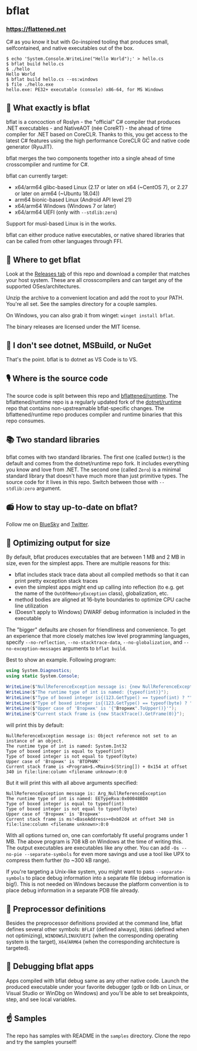 # bflat

### https://flattened.net

C# as you know it but with Go-inspired tooling that produces small, selfcontained, and native executables out of the box.

```console
$ echo 'System.Console.WriteLine("Hello World");' > hello.cs
$ bflat build hello.cs
$ ./hello
Hello World
$ bflat build hello.cs --os:windows
$ file ./hello.exe
hello.exe: PE32+ executable (console) x86-64, for MS Windows
```

## 🎻 What exactly is bflat

bflat is a concoction of Roslyn - the "official" C# compiler that produces .NET executables - and NativeAOT (née CoreRT) - the ahead of time compiler for .NET based on CoreCLR. Thanks to this, you get access to the latest C# features using the high performance CoreCLR GC and native code generator (RyuJIT).

bflat merges the two components together into a single ahead of time crosscompiler and runtime for C#.

bflat can currently target:

* x64/arm64 glibc-based Linux (2.17 or later on x64 (~CentOS 7), or 2.27 or later on arm64 (~Ubuntu 18.04))
* arm64 bionic-based Linux (Android API level 21)
* x64/arm64 Windows (Windows 7 or later)
* x64/arm64 UEFI (only with `--stdlib:zero`)

Support for musl-based Linux is in the works.

bflat can either produce native executables, or native shared libraries that can be called from other languages through FFI.

## 🥁 Where to get bflat

Look at the [Releases tab](https://github.com/bflattened/bflat/releases) of this repo and download a compiler that matches your host system. These are all crosscompilers and can target any of the supported OSes/architectures.

Unzip the archive to a convenient location and add the root to your PATH. You're all set. See the samples directory for a couple samples.

On Windows, you can also grab it from winget: `winget install bflat`.

The binary releases are licensed under the MIT license.

## 🎷 I don't see dotnet, MSBuild, or NuGet

That's the point. bflat is to dotnet as VS Code is to VS.

## 🎙 Where is the source code

The source code is split between this repo and [bflattened/runtime](https://github.com/bflattened/runtime). The bflattened/runtime repo is a regularly updated fork of the [dotnet/runtime](https://github.com/dotnet/runtime) repo that contains non-upstreamable bflat-specific changes. The bflattened/runtime repo produces compiler and runtime binaries that this repo consumes.

## 📚 Two standard libraries

bflat comes with two standard libraries. The first one (called `DotNet`) is the default and comes from the dotnet/runtime repo fork. It includes everything you know and love from .NET. The second one (called `Zero`) is a minimal standard library that doesn't have much more than just primitive types. The source code for it lives in this repo. Switch between those with `--stdlib:zero` argument.

## 📻 How to stay up-to-date on bflat?

Follow me on [BlueSky](https://bsky.app/profile/migeel.sk) and [Twitter](https://twitter.com/MStrehovsky).

## 🎺 Optimizing output for size

By default, bflat produces executables that are between 1 MB and 2 MB in size, even for the simplest apps. There are multiple reasons for this:

* bflat includes stack trace data about all compiled methods so that it can print pretty exception stack traces
* even the simplest apps might end up calling into reflection (to e.g. get the name of the `OutOfMemoryException` class), globalization, etc.
* method bodies are aligned at 16-byte boundaries to optimize CPU cache line utilization
* (Doesn't apply to Windows) DWARF debug information is included in the executable

The "bigger" defaults are chosen for friendliness and convenience. To get an experience that more closely matches low level programming languages, specify `--no-reflection`, `--no-stacktrace-data`, `--no-globalization`, and `--no-exception-messages` arguments to `bflat build`.

Best to show an example. Following program:

```csharp
using System.Diagnostics;
using static System.Console;

WriteLine($"NullReferenceException message is: {new NullReferenceException().Message}");
WriteLine($"The runtime type of int is named: {typeof(int)}");
WriteLine($"Type of boxed integer is{(123.GetType() == typeof(int) ? "" : " not")} equal to typeof(int)");
WriteLine($"Type of boxed integer is{(123.GetType() == typeof(byte) ? "" : " not")} equal to typeof(byte)");
WriteLine($"Upper case of 'Вторник' is '{"Вторник".ToUpper()}'");
WriteLine($"Current stack frame is {new StackTrace().GetFrame(0)}");
```

will print this by default:

```
NullReferenceException message is: Object reference not set to an instance of an object.
The runtime type of int is named: System.Int32
Type of boxed integer is equal to typeof(int)
Type of boxed integer is not equal to typeof(byte)
Upper case of 'Вторник' is 'ВТОРНИК'
Current stack frame is <Program>$.<Main>$(String[]) + 0x154 at offset 340 in file:line:column <filename unknown>:0:0
```

But it will print this with all above arguments specified:

```
NullReferenceException message is: Arg_NullReferenceException
The runtime type of int is named: EETypeRva:0x00048BD0
Type of boxed integer is equal to typeof(int)
Type of boxed integer is not equal to typeof(byte)
Upper case of 'Вторник' is 'Вторник'
Current stack frame is ms!<BaseAddress>+0xb82d4 at offset 340 in file:line:column <filename unknown>:0:0
```

With all options turned on, one can comfortably fit useful programs under 1 MB. The above program is 708 kB on Windows at the time of writing this. The output executables are executables like any other. You can add `-Os --no-pie --separate-symbols` for even more savings and use a tool like UPX to compress them further (to ~300 kB range).

If you're targeting a Unix-like system, you might want to pass `--separate-symbols` to place debug information into a separate file (debug information is big!). This is not needed on Windows because the platform convention is to place debug information in a separate PDB file already.

## 🎸 Preprocessor definitions

Besides the preprocessor definitions provided at the command line, bflat defines several other symbols: `BFLAT` (defined always), `DEBUG` (defined when not optimizing), `WINDOWS`/`LINUX`/`UEFI` (when the corresponding operating system is the target), `X64`/`ARM64` (when the corresponding architecture is targeted).

## 🎹 Debugging bflat apps

Apps compiled with bflat debug same as any other native code. Launch the produced executable under your favorite debugger (gdb or lldb on Linux, or Visual Studio or WinDbg on Windows) and you'll be able to set breakpoints, step, and see local variables.

## ☝ Samples

The repo has samples with README in the `samples` directory. Clone the repo and try the samples yourself!
